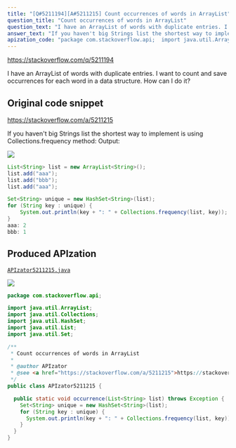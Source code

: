 ```yaml
---
title: "[Q#5211194][A#5211215] Count occurrences of words in ArrayList"
question_title: "Count occurrences of words in ArrayList"
question_text: "I have an ArrayList of words with duplicate entries. I want to count and save occurrences for each word in a data structure. How can I do it?"
answer_text: "If you haven't big Strings list the shortest way to implement is using Collections.frequency method: Output:"
apization_code: "package com.stackoverflow.api;  import java.util.ArrayList; import java.util.Collections; import java.util.HashSet; import java.util.List; import java.util.Set;  /**  * Count occurrences of words in ArrayList  *  * @author APIzator  * @see <a href=\"https://stackoverflow.com/a/5211215\">https://stackoverflow.com/a/5211215</a>  */ public class APIzator5211215 {    public static void occurrence(List<String> list) throws Exception {     Set<String> unique = new HashSet<String>(list);     for (String key : unique) {       System.out.println(key + \": \" + Collections.frequency(list, key));     }   } }"
---
```


https://stackoverflow.com/q/5211194

I have an ArrayList of words with duplicate entries.
I want to count and save occurrences for each word in a data structure.
How can I do it?



## Original code snippet

https://stackoverflow.com/a/5211215

If you haven&#x27;t big Strings list the shortest way to implement is using Collections.frequency method:
Output:

<div class="code-logo"><img src="/stackoverflow.png" /></div>

```java
List<String> list = new ArrayList<String>();
list.add("aaa");
list.add("bbb");
list.add("aaa");

Set<String> unique = new HashSet<String>(list);
for (String key : unique) {
    System.out.println(key + ": " + Collections.frequency(list, key));
}
aaa: 2
bbb: 1
```

## Produced APIzation

[`APIzator5211215.java`](https://github.com/pasqualesalza/apization/raw/main/data/search/APIzator5211215.java)

<div class="code-logo"><img src="/apizator.png" /></div>

```java
package com.stackoverflow.api;

import java.util.ArrayList;
import java.util.Collections;
import java.util.HashSet;
import java.util.List;
import java.util.Set;

/**
 * Count occurrences of words in ArrayList
 *
 * @author APIzator
 * @see <a href="https://stackoverflow.com/a/5211215">https://stackoverflow.com/a/5211215</a>
 */
public class APIzator5211215 {

  public static void occurrence(List<String> list) throws Exception {
    Set<String> unique = new HashSet<String>(list);
    for (String key : unique) {
      System.out.println(key + ": " + Collections.frequency(list, key));
    }
  }
}

```